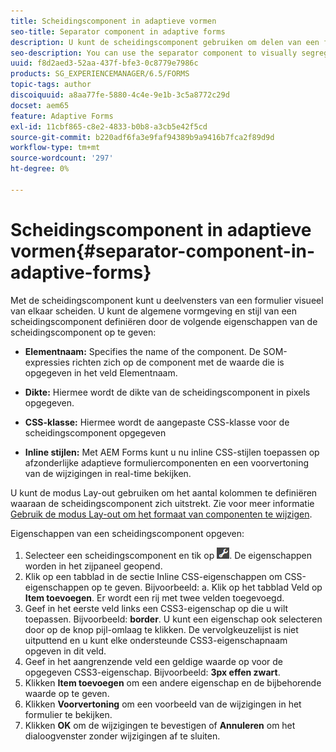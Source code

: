 ```yaml
---
title: Scheidingscomponent in adaptieve vormen
seo-title: Separator component in adaptive forms
description: U kunt de scheidingscomponent gebruiken om delen van een formulier visueel te scheiden.
seo-description: You can use the separator component to visually segregate sections of a form.
uuid: f8d2aed3-52aa-437f-bfe3-0c8779e7986c
products: SG_EXPERIENCEMANAGER/6.5/FORMS
topic-tags: author
discoiquuid: a8aa77fe-5880-4c4e-9e1b-3c5a8772c29d
docset: aem65
feature: Adaptive Forms
exl-id: 11cbf865-c8e2-4833-b0b8-a3cb5e42f5cd
source-git-commit: b220adf6fa3e9faf94389b9a9416b7fca2f89d9d
workflow-type: tm+mt
source-wordcount: '297'
ht-degree: 0%

---
```


# Scheidingscomponent in adaptieve vormen{#separator-component-in-adaptive-forms}

Met de scheidingscomponent kunt u deelvensters van een formulier visueel van elkaar scheiden. U kunt de algemene vormgeving en stijl van een scheidingscomponent definiëren door de volgende eigenschappen van de scheidingscomponent op te geven:

* **Elementnaam:** Specifies the name of the component. De SOM-expressies richten zich op de component met de waarde die is opgegeven in het veld Elementnaam.
* **Dikte:** Hiermee wordt de dikte van de scheidingscomponent in pixels opgegeven.

* **CSS-klasse:** Hiermee wordt de aangepaste CSS-klasse voor de scheidingscomponent opgegeven

* **Inline stijlen:** Met AEM Forms kunt u nu inline CSS-stijlen toepassen op afzonderlijke adaptieve formuliercomponenten en een voorvertoning van de wijzigingen in real-time bekijken.

U kunt de modus Lay-out gebruiken om het aantal kolommen te definiëren waaraan de scheidingscomponent zich uitstrekt. Zie voor meer informatie [Gebruik de modus Lay-out om het formaat van componenten te wijzigen](../../forms/using/resize-using-layout-mode.md).

Eigenschappen van een scheidingscomponent opgeven:

1. Selecteer een scheidingscomponent en tik op ![cmppr](assets/cmppr.png). De eigenschappen worden in het zijpaneel geopend.
1. Klik op een tabblad in de sectie Inline CSS-eigenschappen om CSS-eigenschappen op te geven. Bijvoorbeeld: a. Klik op het tabblad Veld op **Item toevoegen**. Er wordt een rij met twee velden toegevoegd.
1. Geef in het eerste veld links een CSS3-eigenschap op die u wilt toepassen. Bijvoorbeeld: **border**. U kunt een eigenschap ook selecteren door op de knop pijl-omlaag te klikken. De vervolgkeuzelijst is niet uitputtend en u kunt elke ondersteunde CSS3-eigenschapnaam opgeven in dit veld.
1. Geef in het aangrenzende veld een geldige waarde op voor de opgegeven CSS3-eigenschap. Bijvoorbeeld: **3px effen zwart**.
1. Klikken **Item toevoegen** om een andere eigenschap en de bijbehorende waarde op te geven.
1. Klikken **Voorvertoning** om een voorbeeld van de wijzigingen in het formulier te bekijken.
1. Klikken **OK** om de wijzigingen te bevestigen of **Annuleren** om het dialoogvenster zonder wijzigingen af te sluiten.
